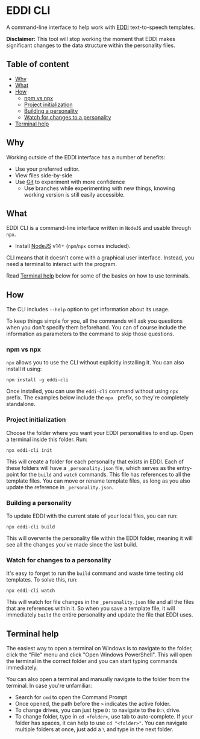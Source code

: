 # EDDI CLI

A command-line interface to help work with [EDDI](https://github.com/EDCD/EDDI) text-to-speech templates.

**Disclaimer:** This tool will stop working the moment that EDDI makes significant changes to the data structure within the personality files.

## Table of content
* [Why](#why)
* [What](#what)
* [How](#how)
  * [npm vs npx](#npm-vs-npx)
  * [Project initialization](#project-initialization)
  * [Building a personality](#building-a-personality)
  * [Watch for changes to a personality](#watch-for-changes-to-a-personality)
* [Terminal help](#terminal-help)

## Why

Working outside of the EDDI interface has a number of benefits:
* Use your preferred editor.
* View files side-by-side
* Use [Git](https://git-scm.com/) to experiment with more confidence
  * Use branches while experimenting with new things, knowing working version is still easily accessible.

## What
 
EDDI CLI is a command-line interface written in `NodeJS` and usable through `npx`.
* Install [NodeJS](https://nodejs.org/en/) v14+ (`npm`/`npx` comes included).

CLI means that it doesn't come with a graphical user interface. Instead, you need a terminal to interact with the program.

Read [Terminal help](#terminal-help) below for some of the basics on how to use terminals.

## How

The CLI includes `--help` option to get information about its usage.

To keep things simple for you, all the commands will ask you questions when you don't specify them beforehand. You can of course include the information as parameters to the command to skip those questions.

### npm vs npx

`npx` allows you to use the CLI without explicitly installing it. You can also install it using:

```
npm install -g eddi-cli
```

Once installed, you can use the `eddi-cli` command without using `npx ` prefix. The examples below include the `npx ` prefix, so they're completely standalone.

### Project initialization

Choose the folder where you want your EDDI personalities to end up. Open a terminal inside this folder. Run:

```
npx eddi-cli init
```

This will create a folder for each personality that exists in EDDI. Each of these folders will have a `_personality.json` file, which serves as the entry-point for the `build` and `watch` commands. This file has references to all the template files. You can move or rename template files, as long as you also update the reference in `_personality.json`.

### Building a personality

To update EDDI with the current state of your local files, you can run:

```
npx eddi-cli build
```

This will overwrite the personality file within the EDDI folder, meaning it will see all the changes you've made since the last build.

### Watch for changes to a personality

It's easy to forget to run the `build` command and waste time testing old templates. To solve this, run:

```
npx eddi-cli watch
```

This will watch for file changes in the `_personality.json` file and all the files that are references within it. So when you save a template file, it will immediately `build` the entire personality and update the file that EDDI uses.

## Terminal help

The easiest way to open a terminal on Windows is to navigate to the folder, click the "File" menu and click "Open Windows PowerShell". This will open the terminal in the correct folder and you can start typing commands immediately.

You can also open a terminal and manually navigate to the folder from the terminal. In case you're unfamiliar:

* Search for `cmd` to open the Command Prompt
* Once opened, the path before the `>` indicates the active folder.
* To change drives, you can just type `D:` to navigate to the `D:\` drive.
* To change folder, type in `cd <folder>`, use tab to auto-complete. If your folder has spaces, it can help to use `cd "<folder>"`. You can navigate multiple folders at once, just add a `\` and type in the next folder.